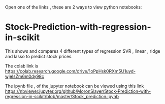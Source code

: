 Open one of the links , these are 2 ways to view python notebooks:

# Stock-Prediction-with-regression-in-scikit
This shows and compares 4 different types of regression SVR , linear , ridge and lasso to predict stock prices

The colab link is https://colab.research.google.com/drive/1oPpHsk0RXm5U1uyd-wjelsZm6m0dy98c

The ipynb file , of the jupyter notebook can be viewed using this link 
https://nbviewer.jupyter.org/github/MoronSlayer/Stock-Prediction-with-regression-in-scikit/blob/master/Stock_prediction.ipynb
